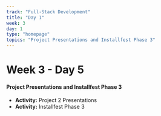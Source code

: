 ```yaml
---
track: "Full-Stack Development"
title: "Day 1"
week: 3
day: 1
type: "homepage"
topics: "Project Presentations and Installfest Phase 3"
---
```



# Week 3 - Day 5

#### Project Presentations and Installfest Phase 3

- **Activity:** Project 2 Presentations
- **Activity:** Installfest Phase 3

